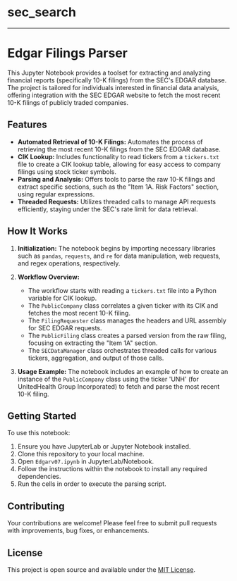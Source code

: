 # sec_search
---

# Edgar Filings Parser

This Jupyter Notebook provides a toolset for extracting and analyzing financial reports (specifically 10-K filings) from the SEC's EDGAR database. The project is tailored for individuals interested in financial data analysis, offering integration with the SEC EDGAR website to fetch the most recent 10-K filings of publicly traded companies.

## Features

- **Automated Retrieval of 10-K Filings:** Automates the process of retrieving the most recent 10-K filings from the SEC EDGAR database.
- **CIK Lookup:** Includes functionality to read tickers from a `tickers.txt` file to create a CIK lookup table, allowing for easy access to company filings using stock ticker symbols.
- **Parsing and Analysis:** Offers tools to parse the raw 10-K filings and extract specific sections, such as the "Item 1A. Risk Factors" section, using regular expressions.
- **Threaded Requests:** Utilizes threaded calls to manage API requests efficiently, staying under the SEC's rate limit for data retrieval.

## How It Works

1. **Initialization:** The notebook begins by importing necessary libraries such as `pandas`, `requests`, and `re` for data manipulation, web requests, and regex operations, respectively.

2. **Workflow Overview:**
   - The workflow starts with reading a `tickers.txt` file into a Python variable for CIK lookup.
   - The `PublicCompany` class correlates a given ticker with its CIK and fetches the most recent 10-K filing.
   - The `FilingRequester` class manages the headers and URL assembly for SEC EDGAR requests.
   - The `PublicFiling` class creates a parsed version from the raw filing, focusing on extracting the "Item 1A" section.
   - The `SECDataManager` class orchestrates threaded calls for various tickers, aggregation, and output of those calls.

3. **Usage Example:**
   The notebook includes an example of how to create an instance of the `PublicCompany` class using the ticker 'UNH' (for UnitedHealth Group Incorporated) to fetch and parse the most recent 10-K filing.

## Getting Started

To use this notebook:

1. Ensure you have JupyterLab or Jupyter Notebook installed.
2. Clone this repository to your local machine.
3. Open `Edgarv07.ipynb` in JupyterLab/Notebook.
4. Follow the instructions within the notebook to install any required dependencies.
5. Run the cells in order to execute the parsing script.

## Contributing

Your contributions are welcome! Please feel free to submit pull requests with improvements, bug fixes, or enhancements.

## License

This project is open source and available under the [MIT License](https://opensource.org/licenses/MIT).
